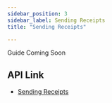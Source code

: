 ```yaml
---
sidebar_position: 3
sidebar_label: Sending Receipts
title: "Sending Receipts"

---
```


Guide Coming Soon
## API Link
* [Sending Receipts](../../api/transaction#send-transaction-receipt)